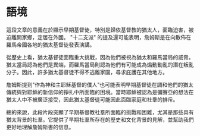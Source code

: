 # 語境

這段文章的意義在於顯示早期基督徒，特別是歸依基督教的猶太人，面臨迫害，被迫離開家鄉，定居在外國。 "十二支派" 的提及還可能表明，詹姆斯是在向散佈在羅馬帝國各地的猶太基督徒發表演講。

從歷史上看，猶太基督徒面臨重大挑戰，因為他們被視為猶太和羅馬當局的威脅。猶太當局認為他們是異端，而羅馬當局則認為他們有可能成為煽動動亂的潛在叛亂分子。因此，許多猶太基督徒不得不逃離家園，尋求庇護在其他地方。

詹姆斯提到"作為神和主耶穌基督的僕人"也可能表明早期基督徒在調和他們的猶太傳統與對耶穌的新信仰的掙扎中所面臨的困境。當時耶穌被認為是彌賽亞的想法在猶太人中不被廣泛接受，因此猶太基督徒可能因此面臨家庭和社羣的排斥。

總的來說，此段片段突顯了早期基督教社羣所面臨的挑戰和困難，尤其是那些具有猶太背景的社羣。它提供了早期社羣所存在的歷史和文化背景的見解，並幫助我們更好地理解詹姆斯書的信息。